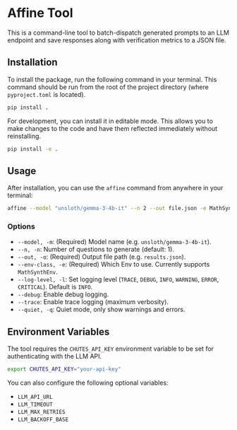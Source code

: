 # Affine Tool

This is a command-line tool to batch-dispatch generated prompts to an LLM endpoint and save responses along with verification metrics to a JSON file.

## Installation

To install the package, run the following command in your terminal. This command should be run from the root of the project directory (where `pyproject.toml` is located).

```bash
pip install .
```

For development, you can install it in editable mode. This allows you to make changes to the code and have them reflected immediately without reinstalling.

```bash
pip install -e .
```

## Usage

After installation, you can use the `affine` command from anywhere in your terminal:

```bash
affine --model "unsloth/gemma-3-4b-it" --n 2 --out file.json -e MathSynthEnv
```

### Options

- `--model, -m`: (Required) Model name (e.g. `unsloth/gemma-3-4b-it`).
- `--n, -n`: Number of questions to generate (default: 1).
- `--out, -o`: (Required) Output file path (e.g. `results.json`).
- `--env-class, -e`: (Required) Which Env to use. Currently supports `MathSynthEnv`.
- `--log-level, -l`: Set logging level (`TRACE`, `DEBUG`, `INFO`, `WARNING`, `ERROR`, `CRITICAL`). Default is `INFO`.
- `--debug`: Enable debug logging.
- `--trace`: Enable trace logging (maximum verbosity).
- `--quiet, -q`: Quiet mode, only show warnings and errors.

## Environment Variables

The tool requires the `CHUTES_API_KEY` environment variable to be set for authenticating with the LLM API.

```bash
export CHUTES_API_KEY="your-api-key"
```

You can also configure the following optional variables:
- `LLM_API_URL`
- `LLM_TIMEOUT`
- `LLM_MAX_RETRIES`
- `LLM_BACKOFF_BASE`
